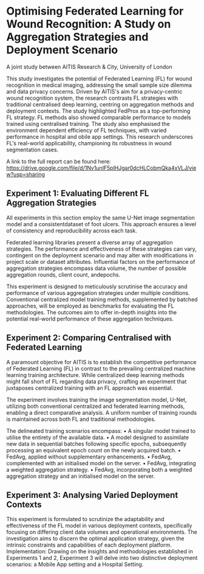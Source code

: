 # Optimising Federated Learning for Wound Recognition: A Study on Aggregation Strategies and Deployment Scenario
A joint study between AITIS Research & City, University of London

This study investigates the potential of Federated Learning (FL) for wound recognition in medical imaging, addressing the small sample size dilemma and data privacy concerns. Driven by AITIS's aim for a privacy-centric wound recognition system, the research contrasts FL strategies with traditional centralised deep learning, centring on aggregation methods and deployment contexts. The study highlighted FedProx as a top-performing FL strategy. FL methods also showed comparable performance to models trained using centralised training. The study also emphasised the environment dependent efficiency of FL techniques, with varied performance in hospital and obile app settings. This research underscores FL's real-world applicability, championing its robustness in wound segmentation cases.

A link to the full report can be found here: https://drive.google.com/file/d/1Nv1unlF5plHJgar0dcHLCobmQka4xVLJ/view?usp=sharing 


## Experiment 1: Evaluating Different FL Aggregation Strategies
All experiments in this section employ the same U-Net image segmentation model and a consistentdataset of foot ulcers. This approach ensures a level of consistency and reproducibility across each task.

Federated learning libraries present a diverse array of aggregation strategies. The performance and effectiveness of these strategies can vary, contingent on the deployment scenario and may alter with modifications in project scale or dataset attributes. Influential factors on the performance of aggregation strategies encompass data volume, the number of possible aggregation rounds, client count, andepochs.

This experiment is designed to meticulously scrutinise the accuracy and performance of various aggregation strategies under multiple conditions. Conventional centralized model training methods, supplemented by batched approaches, will be employed as benchmarks for evaluating the FL methodologies. The outcomes aim to offer in-depth insights into the potential real-world performance of these aggregation techniques.

## Experiment 2: Comparing Centralised with Federated Learning
A paramount objective for AITIS is to establish the competitive performance of Federated Learning (FL) in contrast to the prevailing centralized machine learning training architecture. While centralized deep learning methods might fall short of FL regarding data privacy, crafting an experiment that juxtaposes centralized training with an FL approach was essential.

The experiment involves training the image segmentation model, U-Net, utilizing both conventional centralized and federated learning methods, enabling a direct comparative analysis. A uniform number of training rounds is maintained across both FL and traditional methodologies.

The delineated training scenarios encompass:
• A singular model trained to utilise the entirety of the available data.
• A model designed to assimilate new data in sequential batches following specific epochs, subsequently processing an equivalent epoch count on the newly acquired batch.
• FedAvg, applied without supplementary enhancements.
• FedAvg, complemented with an initialised model on the server.
• FedAvg, integrating a weighted aggregation strategy.
• FedAvg, incorporating both a weighted aggregation strategy and an initialised model on the server.

## Experiment 3: Analysing Varied Deployment Contexts
This experiment is formulated to scrutinize the adaptability and effectiveness of the FL model in various deployment contexts, specifically focusing on differing client data volumes and operational environments. The investigation aims to discern the optimal application strategy, given the intrinsic constraints and capabilities of each deployment platform.
Implementation: Drawing on the insights and methodologies established in Experiments 1 and 2, Experiment 3 will delve into two distinctive deployment scenarios: a Mobile App setting and a Hospital Setting.
